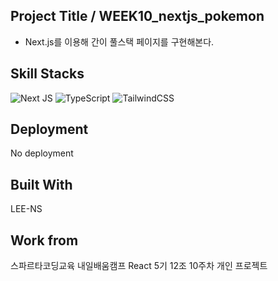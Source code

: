 ## Project Title / WEEK10_nextjs_pokemon

- Next.js를 이용해 간이 풀스택 페이지를 구현해본다.

## Skill Stacks

![Next JS](https://img.shields.io/badge/Next-black?style=for-the-badge&logo=next.js&logoColor=white) ![TypeScript](https://img.shields.io/badge/typescript-%23007ACC.svg?style=for-the-badge&logo=typescript&logoColor=white) ![TailwindCSS](https://img.shields.io/badge/tailwindcss-%2338B2AC.svg?style=for-the-badge&logo=tailwind-css&logoColor=white)

## Deployment

No deployment

## Built With

LEE-NS

## Work from

스파르타코딩교육 내일배움캠프 React 5기 12조 10주차 개인 프로젝트
